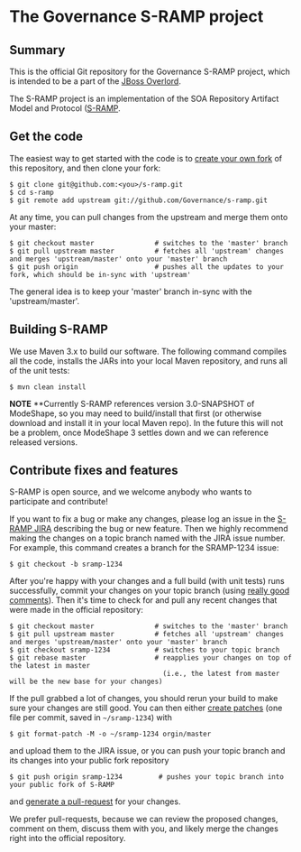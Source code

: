 # The Governance S-RAMP project

## Summary

This is the official Git repository for the Governance S-RAMP project, which is intended to be a part of the [JBoss Overlord](http://www.jboss.org/overlord).

The S-RAMP project is an implementation of the SOA Repository Artifact Model and Protocol ([S-RAMP](https://www.oasis-open.org/committees/s-ramp/). 

## Get the code

The easiest way to get started with the code is to [create your own fork](http://help.github.com/forking/) of this repository, and then clone your fork:

	$ git clone git@github.com:<you>/s-ramp.git
	$ cd s-ramp
	$ git remote add upstream git://github.com/Governance/s-ramp.git
	
At any time, you can pull changes from the upstream and merge them onto your master:

	$ git checkout master               # switches to the 'master' branch
	$ git pull upstream master          # fetches all 'upstream' changes and merges 'upstream/master' onto your 'master' branch
	$ git push origin                   # pushes all the updates to your fork, which should be in-sync with 'upstream'

The general idea is to keep your 'master' branch in-sync with the 'upstream/master'.

## Building S-RAMP

We use Maven 3.x to build our software. The following command compiles all the code, installs the JARs into your local Maven repository, and runs all of the unit tests:

	$ mvn clean install

**NOTE** **Currently S-RAMP references version 3.0-SNAPSHOT of ModeShape, so you may need to build/install that first (or otherwise download and install 
it in your local Maven repo).  In the future this will not be a problem, once ModeShape 3 settles down and we can reference released versions.


## Contribute fixes and features

S-RAMP is open source, and we welcome anybody who wants to participate and contribute!

If you want to fix a bug or make any changes, please log an issue in the [S-RAMP JIRA](http://issues.jboss.org/browse/SRAMP) describing the bug
or new feature. Then we highly recommend making the changes on a topic branch named with the JIRA issue number. For example, this command creates
a branch for the SRAMP-1234 issue:

	$ git checkout -b sramp-1234

After you're happy with your changes and a full build (with unit tests) runs successfully, commit your changes on your topic branch
(using [really good comments](http://community.jboss.org/wiki/OverlordDevelopmentGuidelines#Commits)). Then it's time to check for
and pull any recent changes that were made in the official repository:

	$ git checkout master               # switches to the 'master' branch
	$ git pull upstream master          # fetches all 'upstream' changes and merges 'upstream/master' onto your 'master' branch
	$ git checkout sramp-1234           # switches to your topic branch
	$ git rebase master                 # reapplies your changes on top of the latest in master
	                                      (i.e., the latest from master will be the new base for your changes)

If the pull grabbed a lot of changes, you should rerun your build to make sure your changes are still good.
You can then either [create patches](http://progit.org/book/ch5-2.html) (one file per commit, saved in `~/sramp-1234`) with 

	$ git format-patch -M -o ~/sramp-1234 orgin/master

and upload them to the JIRA issue, or you can push your topic branch and its changes into your public fork repository

	$ git push origin sramp-1234         # pushes your topic branch into your public fork of S-RAMP

and [generate a pull-request](http://help.github.com/pull-requests/) for your changes. 

We prefer pull-requests, because we can review the proposed changes, comment on them,
discuss them with you, and likely merge the changes right into the official repository.